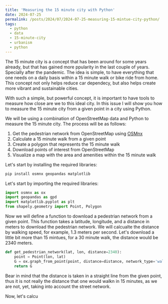 ```yaml
---
title: 'Measuring the 15 minute city with Python'
date: 2024-07-25
permalink: /posts/2024/07/2024-07-25-measuring-15-mintue-city-python/
tags:
  - python
  - data
  - 15-minute-city
  - urbanism
  - python
---
```



The 15 minute city is a concept that has been around for some years already, but that has gained more ppularity in the last couple of years. Specially after the pandemic. The idea is simple, to have everything that one needs on a daily basis within a 15 minute walk or bike ride from home. This concept not only helps reduce car dependecy, but also helps create more vibrant and sustainable cities.

With such a simple, but powerful concept, it is important to have tools to measure how close are we to this ideal city. In this issue I will show you how to measure the 15 minute city from a given point in a city using Python.

We will be using a combination of OpenStreetMap data and Python to measure the 15 minute city. The process will be as follows:

1. Get the pedestrian network from OpenStreetMap using [OSMnx](https://osmnx.readthedocs.io/en/stable/)
2. Calculate a 15 minute walk from a given point
3. Create a polygon that represents the 15 minute walk
4. Download points of interest from OpenStreetMap
5. Visualize a map with the area and amenities within the 15 minute walk

Let's start by installing the required libraries:

```bash
pip install osmnx geopandas matplotlib
```

Let's start by importing the required libraries:

```python 
import osmnx as ox
import geopandas as gpd
import matplotlib.pyplot as plt
from shapely.geometry import Point, Polygon
```
Now we will define a function to download a pedestrian network from a given point. This function takes a latitude, longitude, and a distance in meters to download the pedestrian network. We will calcualte the distance by walking speed, for example, 1.3 meters per second. Let's download a little bit more than 15 mintues, for a 30 minute walk, the distance would be 2340 meters.

```python
def get_pedestrian_network(lat, lon, distance=2340):
    point = Point(lon, lat)
    G = ox.graph_from_point(point, distance=distance, network_type='walk')
    return G
```

Bear in mind that the distance is taken in a straight line from the given point, thus it is not really the distance that one would walkn in 15 minutes, as we are not, yet, taking into account the street network.

Now, let's calcu
